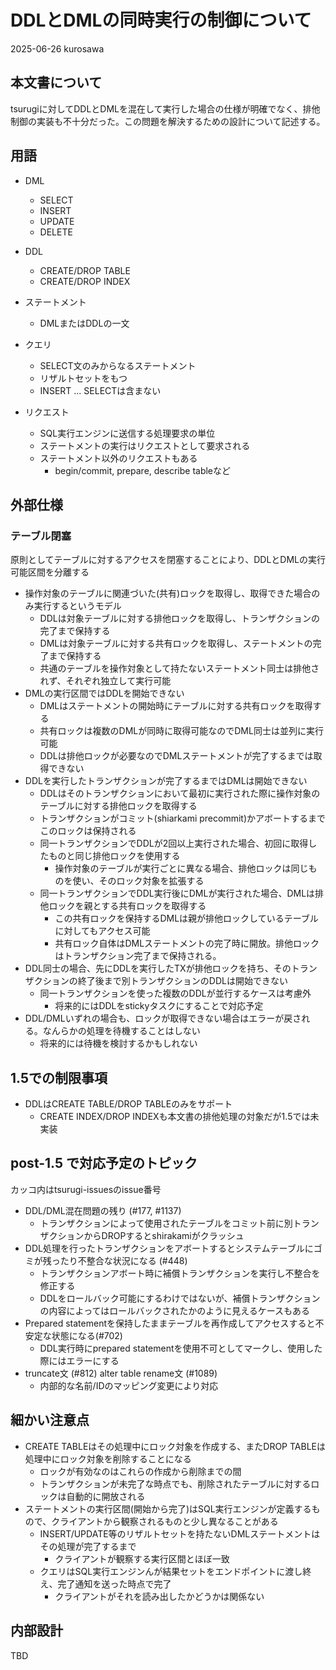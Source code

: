 # DDLとDMLの同時実行の制御について

2025-06-26 kurosawa

## 本文書について

tsurugiに対してDDLとDMLを混在して実行した場合の仕様が明確でなく、排他制御の実装も不十分だった。この問題を解決するための設計について記述する。

## 用語

- DML
  - SELECT
  - INSERT
  - UPDATE
  - DELETE

- DDL 
  - CREATE/DROP TABLE
  - CREATE/DROP INDEX

- ステートメント
  - DMLまたはDDLの一文

- クエリ
  - SELECT文のみからなるステートメント
  - リザルトセットをもつ
  - INSERT ... SELECTは含まない

- リクエスト
  - SQL実行エンジンに送信する処理要求の単位
  - ステートメントの実行はリクエストとして要求される
  - ステートメント以外のリクエストもある
    - begin/commit, prepare, describe tableなど

## 外部仕様

### テーブル閉塞

原則としてテーブルに対するアクセスを閉塞することにより、DDLとDMLの実行可能区間を分離する

- 操作対象のテーブルに関連づいた(共有)ロックを取得し、取得できた場合のみ実行するというモデル
  - DDLは対象テーブルに対する排他ロックを取得し、トランザクションの完了まで保持する
  - DMLは対象テーブルに対する共有ロックを取得し、ステートメントの完了まで保持する
  - 共通のテーブルを操作対象として持たないステートメント同士は排他されず、それぞれ独立して実行可能
- DMLの実行区間ではDDLを開始できない
  - DMLはステートメントの開始時にテーブルに対する共有ロックを取得する
  - 共有ロックは複数のDMLが同時に取得可能なのでDML同士は並列に実行可能
  - DDLは排他ロックが必要なのでDMLステートメントが完了するまでは取得できない
- DDLを実行したトランザクションが完了するまではDMLは開始できない
  - DDLはそのトランザクションにおいて最初に実行された際に操作対象のテーブルに対する排他ロックを取得する
  - トランザクションがコミット(shiarkami precommit)かアボートするまでこのロックは保持される
  - 同一トランザクションでDDLが2回以上実行された場合、初回に取得したものと同じ排他ロックを使用する
    - 操作対象のテーブルが実行ごとに異なる場合、排他ロックは同じものを使い、そのロック対象を拡張する
  - 同一トランザクションでDDL実行後にDMLが実行された場合、DMLは排他ロックを親とする共有ロックを取得する
    - この共有ロックを保持するDMLは親が排他ロックしているテーブルに対してもアクセス可能
    - 共有ロック自体はDMLステートメントの完了時に開放。排他ロックはトランザクション完了まで保持される。
- DDL同士の場合、先にDDLを実行したTXが排他ロックを持ち、そのトランザクションの終了後まで別トランザクションのDDLは開始できない
  - 同一トランザクションを使った複数のDDLが並行するケースは考慮外
    - 将来的にはDDLをstickyタスクにすることで対応予定
- DDL/DMLいずれの場合も、ロックが取得できない場合はエラーが戻される。なんらかの処理を待機することはしない
  - 将来的には待機を検討するかもしれない

## 1.5での制限事項

- DDLはCREATE TABLE/DROP TABLEのみをサポート
  - CREATE INDEX/DROP INDEXも本文書の排他処理の対象だが1.5では未実装

## post-1.5 で対応予定のトピック

カッコ内はtsurugi-issuesのissue番号

- DDL/DML混在問題の残り (#177, #1137)
  - トランザクションによって使用されたテーブルをコミット前に別トランザクションからDROPするとshirakamiがクラッシュ
- DDL処理を行ったトランザクションをアボートするとシステムテーブルにゴミが残ったり不整合な状況になる (#448)
  - トランザクションアボート時に補償トランザクションを実行し不整合を修正する
  - DDLをロールバック可能にするわけではないが、補償トランザクションの内容によってはロールバックされたかのように見えるケースもある
- Prepared statementを保持したままテーブルを再作成してアクセスすると不安定な状態になる(#702)
  - DDL実行時にprepared statementを使用不可としてマークし、使用した際にはエラーにする
- truncate文 (#812) alter table rename文 (#1089)
  - 内部的な名前/IDのマッピング変更により対応

## 細かい注意点

- CREATE TABLEはその処理中にロック対象を作成する、またDROP TABLEは処理中にロック対象を削除することになる
  - ロックが有効なのはこれらの作成から削除までの間
  - トランザクションが未完了な時点でも、削除されたテーブルに対するロックは自動的に開放される
- ステートメントの実行区間(開始から完了)はSQL実行エンジンが定義するもので、クライアントから観察されるものと少し異なることがある
  - INSERT/UPDATE等のリザルトセットを持たないDMLステートメントはその処理が完了するまで
    - クライアントが観察する実行区間とほぼ一致
  - クエリはSQL実行エンジンんが結果セットをエンドポイントに渡し終え、完了通知を送った時点で完了
    - クライアントがそれを読み出したかどうかは関係ない

## 内部設計

TBD